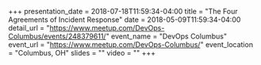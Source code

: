 +++
presentation_date = 2018-07-18T11:59:34-04:00
title = "The Four Agreements of Incident Response"
date = 2018-05-09T11:59:34-04:00
detail_url = "https://www.meetup.com/DevOps-Columbus/events/248379611/"
event_name = "DevOps Columbus"
event_url = "https://www.meetup.com/DevOps-Columbus/"
event_location = "Columbus, OH"
slides = ""
video = ""
+++
